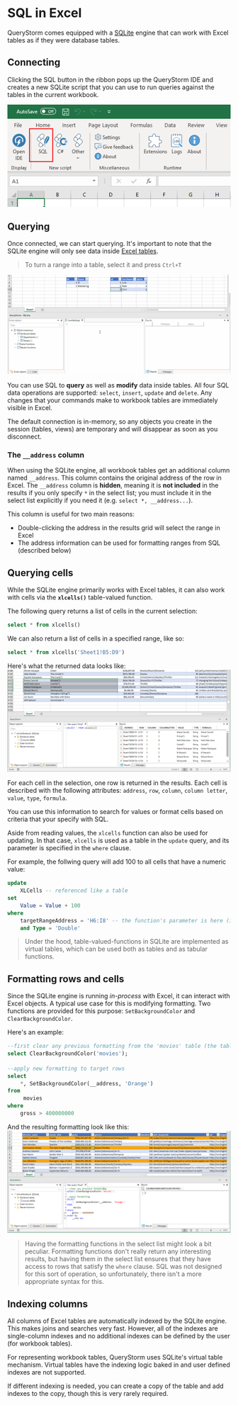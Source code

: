 # SQL in Excel
QueryStorm comes equipped with a [SQLite](https://www.sqlite.org) engine that can work with Excel tables as if they were database tables.

## Connecting
Clicking the SQL button in the ribbon pops up the QueryStorm IDE and creates a new SQLite script that you can use to run queries against the tables in the current workbook.

![Connect to workbook](../../Images/connect_sql.png)

## Querying

Once connected, we can start querying. It's important to note that the SQLite engine will only see data inside [Excel tables](http://www.excel-easy.com/data-analysis/tables.html "Excel tables intro"). 

> To turn a range into a table, select it and press `Ctrl+T`

![Querying with SQLite](../../Images/sql_querying.gif)

You can use SQL to **query** as well as **modify** data inside tables. All four SQL data operations are supported: `select`, `insert`, `update` and `delete`. Any changes that your commands make to workbook tables are immediately visible in Excel. 

The default connection is in-memory, so any objects you create in the session (tables, views) are temporary and will disappear as soon as you disconnect.

### The `__address` column
When using the SQLite engine, all workbook tables get an additional column named `__address`. This column contains the original address of the row in Excel. The `__address` column is **hidden**, meaning it is **not included** in the results if you only specify `*` in the select list; you must include it in the select list explicitly if you need it (e.g. `select *, __address...`).

This column is useful for two main reasons:
- Double-clicking the address in the results grid will select the range in Excel
- The address information can be used for formatting ranges from SQL (described below)

## Querying cells 
While the SQLite engine primarily works with Excel tables, it can also work with cells via the **`xlcells()`** table-valued function. 

The following query returns a list of cells in the current selection:
```sql
select * from xlcells()
``` 
We can also return a list of cells in a specified range, like so:
``` sql
select * from xlcells('Sheet1!B5:D9')
```
Here's what the returned data looks like:
![Cells query](../../Images/xlcells.png)

For each cell in the selection, one row is returned in the results. Each cell is described with the following attributes: `address`, `row`, `column`, `column letter`, `value`, `type`, `formula`.

You can use this information to search for values or format cells based on criteria that your specify with SQL.

Aside from reading values, the `xlcells` function can also be used for updating. In that case, `xlcells` is used as a table in the `update` query, and its parameter is specified in the `where` clause. 

For example, the follwing query will add 100 to all cells that have a numeric value:

```sql
update
	XLCells -- referenced like a table
set 	
	Value = Value + 100
where 
	targetRangeAddress = 'H6:I8' -- the function's parameter is here (it's visible in autocomplete)
	and Type = 'Double'
```
> Under the hood, table-valued-functions in SQLite are implemented as virtual tables, which can be used both as tables and as tabular functions.


## Formatting rows and cells
Since the SQLite engine is running *in-process* with Excel, it can interact with Excel objects. A typical use case for this is modifying formatting. Two functions are provided for this purpose: `SetBackgroundColor` and `ClearBackgroundColor`.

Here's an example:
``` SQL
--first clear any previous formatting from the 'movies' table (the table name is used as the address)
select ClearBackgroundColor('movies');

--apply new formatting to target rows
select
	*, SetBackgroundColor(__address, 'Orange')
from
	 movies
where
	gross > 400000000
``` 
And the resulting formatting look like this:
![Formatting rows example](../../Images/setbackgroundcolor.png)

> Having the formatting functions in the select list might look a bit peculiar. Formatting functions don't really return any interesting results, but having them in the select list ensures that they have access to rows that satisfy the `where` clause. SQL was not designed for this sort of operation, so unfortunately, there isn't a more appropriate syntax for this.


## Indexing columns
All columns of Excel tables are automatically indexed by the SQLite engine. This makes joins and searches very fast. However, all of the indexes are single-column indexes and no additional indexes can be defined by the user (for workbook tables). 

For representing workbook tables, QueryStorm uses SQLite's virtual table mechanism. Virtual tables have the indexing logic baked in and user defined indexes are not supported. 

If different indexing is needed, you can create a copy of the table and add indexes to the copy, though this is very rarely required.